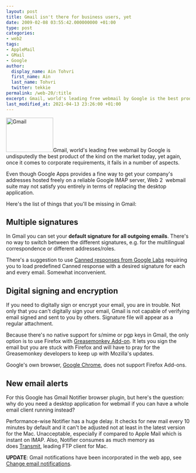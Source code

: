 ```yaml
---
layout: post
title: Gmail isn't there for business users, yet
date: 2009-02-08 03:55:42.000000000 +01:00
type: post
categories:
- web2
tags:
- AppleMail
- GMail
- Google
author:
  display_name: Ain Tohvri
  first_name: Ain
  last_name: Tohvri
  twitter: tekkie
permalink: /web-20/:title
excerpt: Gmail, world's leading free webmail by Google is the best product of the kind on the market today, but when it comes to corporate requirements, it fails in some aspects.
last_modified_at: 2021-04-13 23:26:00 +01:00
---
```

<img class="teaser-image--left" title="Gmail" src="{{ site.baseurl }}/assets/gmail-icon50.gif" alt="Gmail" width="129" height="94" />Gmail, world's leading free webmail by Google is undisputedly the best product of the kind on the market today, yet again, once it comes to corporate requirements, it fails in a number of aspects.

Even though Google Apps provides a fine way to get your company's addresses hosted freely on a reliable Google IMAP server, Web 2  webmail suite may not satisfy you entirely in terms of replacing the desktop application.<!--more-->

Here's the list of things that you'll be missing in Gmail:

## Multiple signatures

In Gmail you can set your <strong>default signature for all outgoing emails</strong>. There's no way to switch between the different signatures, e.g. for the multilingual correspondence or different addresses/roles.

There's a suggestion to use [Canned responses from Google Labs](http://gmailblog.blogspot.com/2008/10/new-in-labs-canned-responses.html) requiring you to load predefined Canned response with a desired signature for each and every email. Somewhat inconvenient.

## Digital signing and encryption

If you need to digitally sign or encrypt your email, you are in trouble. Not only that you can't digitally sign your email, Gmail is not capable of verifying email signed and sent to you by others. Signature file will appear as a regular attachment.

Because there's no native support for s/mime or pgp keys in Gmail, the only option is to use Firefox with [Greasemonkey Add-on](https://addons.mozilla.org/en-US/firefox/addon/748). It lets you sign the email but you are stuck with Firefox and will have to pray for the Greasemonkey developers to keep up with Mozilla's updates.

Google's own browser, [Google Chrome](https://addons.mozilla.org/en-US/firefox/addon/748), does not support Firefox Add-ons.

## New email alerts

For this Google has Gmail Notifier browser plugin, but here's the question: why do you need a desktop application for webmail if you can have a whole email client running instead?

Performance-wise Notifier has a huge delay. It checks for new mail every 10 minutes by default and it can't be adjusted not at least in the latest version for the Mac. Unacceptable, especially if compared to Apple Mail which is instant on IMAP. Also, Notifier consumes as much memory as does [Transmit](https://www.panic.com/transmit), leading FTP client for Mac.

__UPDATE__: Gmail notifications have been incorporated in the web app, see [Change email notifications](https://support.google.com/mail/answer/1075549?hl=en&visit_id=637386206863484989-584562971&rd=1).
